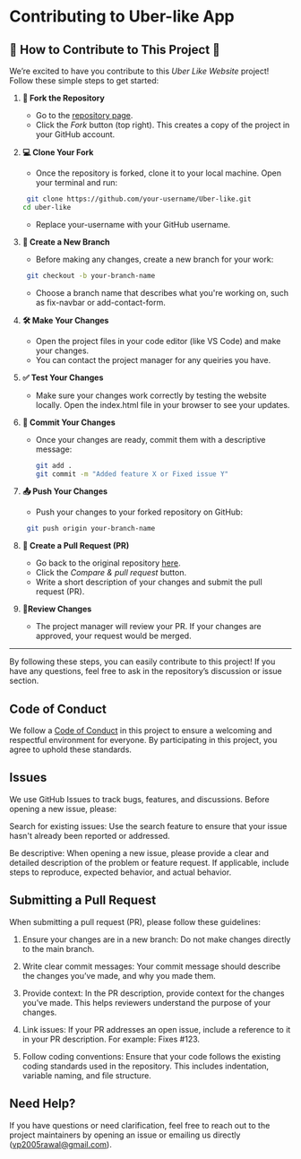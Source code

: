 # Contributing to Uber-like App

## 🚀 How to Contribute to This Project 🚀

We’re excited to have you contribute to this *Uber Like Website* project! Follow these simple steps to get started:

1. **🍴 Fork the Repository**  
   - Go to the [repository page](https://github.com/visheshrwl/uber-like).
   - Click the *Fork* button (top right). This creates a copy of the project in your GitHub account.

2. **💻 Clone Your Fork**  
   - Once the repository is forked, clone it to your local machine. Open your terminal and run:
    ```bash
     git clone https://github.com/your-username/Uber-like.git
    cd uber-like
    ```

     
   - Replace your-username with your GitHub username.

3. **🌿 Create a New Branch** 
   - Before making any changes, create a new branch for your work:
    ``` bash
     git checkout -b your-branch-name
    ```
     
   - Choose a branch name that describes what you're working on, such as fix-navbar or add-contact-form.

4. **🛠️ Make Your Changes**
   - Open the project files in your code editor (like VS Code) and make your changes.
   - You can contact the project manager for any queiries you have.

5. **✅ Test Your Changes**
   - Make sure your changes work correctly by testing the website locally. Open the index.html file in your browser to see your updates.

6. **💬 Commit Your Changes** 
   - Once your changes are ready, commit them with a descriptive message:
     ```bash
     git add .
     git commit -m "Added feature X or Fixed issue Y"
     ```
     

7. **📤 Push Your Changes**
   - Push your changes to your forked repository on GitHub:
    ``` bash
     git push origin your-branch-name
    ```
     

8. **🔄 Create a Pull Request (PR)** 
   - Go back to the original repository [here](https://github.com/visheshrwl/uber-like/pulls?q=is%3Aopen+is%3Apr).
   - Click the *Compare & pull request* button.
   - Write a short description of your changes and submit the pull request (PR).

9. **🔎Review Changes**
   - The project manager will review your PR. If your changes are approved, your request would be merged.

---

By following these steps, you can easily contribute to this project! If you have any questions, feel free to ask in the repository’s discussion or issue section.

## Code of Conduct
We follow a [Code of Conduct](https://github.com/visheshrwl/Uber-like?tab=coc-ov-file) in this project to ensure a welcoming and respectful environment for everyone. By participating in this project, you agree to uphold these standards.

## Issues
We use GitHub Issues to track bugs, features, and discussions. Before opening a new issue, please:

Search for existing issues: Use the search feature to ensure that your issue hasn't already been reported or addressed.

Be descriptive: When opening a new issue, please provide a clear and detailed description of the problem or feature request. If applicable, include steps to reproduce, expected behavior, and actual behavior.

## Submitting a Pull Request
When submitting a pull request (PR), please follow these guidelines:

1. Ensure your changes are in a new branch: Do not make changes directly to the main branch.

2. Write clear commit messages: Your commit message should describe the changes you’ve made, and why you made them.

3. Provide context: In the PR description, provide context for the changes you’ve made. This helps reviewers understand the purpose of your changes.

4. Link issues: If your PR addresses an open issue, include a reference to it in your PR description. For example: Fixes #123.

5. Follow coding conventions: Ensure that your code follows the existing coding standards used in the repository. This includes indentation, variable naming, and file structure.

## Need Help?
If you have questions or need clarification, feel free to reach out to the project maintainers by opening an issue or emailing us directly (vp2005rawal@gmail.com).
